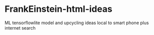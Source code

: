 # FrankEinstein-html-ideas
ML tensorflowlite model and upcycling ideas local to smart phone plus internet search

